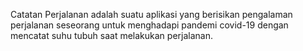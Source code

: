 Catatan Perjalanan adalah suatu aplikasi yang berisikan pengalaman perjalanan seseorang untuk menghadapi pandemi covid-19 dengan mencatat suhu tubuh saat melakukan perjalanan.
